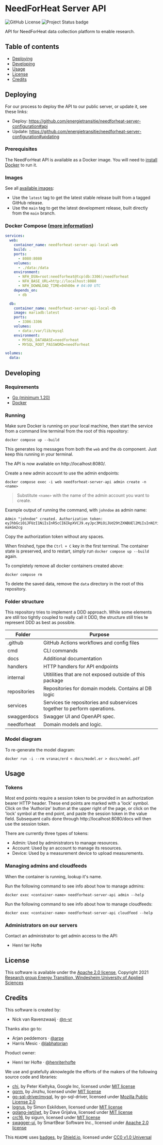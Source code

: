 # NeedForHeat Server API
![GitHub License](https://img.shields.io/github/license/energietransitie/needforheat-server-api)
![Project Status badge](https://img.shields.io/badge/status-in%20progress-brightgreen)

API for NeedForHeat data collection platform to enable research.

## Table of contents
- [Deploying](#deploying)
- [Developing](#developing)
- [Usage](#usage)
- [License](#license)
- [Credits](#credits)

## Deploying
For our process to deploy the API to our public server, or update it, see these links:
- Deploy: https://github.com/energietransitie/needforheat-server-configuration#api
- Update: https://github.com/energietransitie/needforheat-server-configuration#updating

### Prerequisites
The NeedForHeat API is available as a Docker image.
You will need to [install Docker](https://docs.docker.com/engine/install/) to run it.

### Images
See all [available images](https://github.com/energietransitie/needforheat-server-api/pkgs/container/needforheat-server-api):
- Use the `latest` tag to get the latest stable release built from a tagged GitHub release. 
- Use the `main` tag to get the latest development release, built directly from the `main` branch.

### Docker Compose ([more information](https://docs.docker.com/compose/features-uses/))
```yaml
services:
  web:
    container_name: needforheat-server-api-local-web
    build: .
    ports:
      - 8080:8080
    volumes:
      - ./data:/data
    environment:
      - NFH_DSN=root:needforheat@tcp(db:3306)/needforheat
      - NFH_BASE_URL=http://localhost:8080
      - NFH_DOWNLOAD_TIME=04h00m # 04:00 UTC
    depends_on:
      - db

  db:
    container_name: needforheat-server-api-local-db
    image: mariadb:latest
    ports:
      - 3306:3306
    volumes:
      - data:/var/lib/mysql
    environment:
      - MYSQL_DATABASE=needforheat
      - MYSQL_ROOT_PASSWORD=needforheat

volumes:
  data:
```

## Developing

### Requirements
- [Go (minimum 1.20)](https://go.dev/dl/)
- [Docker](https://www.docker.com/products/docker-desktop)

### Running
Make sure Docker is running on your local machine, then start the service from a command line terminal from the root of this repository:
```shell
docker compose up --build
```

This generates log messages from both the `web` and the `db` component.
Just keep this running in your terminal.

The API is now available on http://localhost:8080/.

Create a new admin account to use the admin endpoints:
```shell
docker compose exec -i web needforheat-server-api admin create -n <name>
```
> Substitute `<name>` with the name of the admin account you want to create.

Example output of running the command, with `johndoe` as admin name:
```text
Admin "johndoe" created. Authorization token: eyJhbGciOiJFUzI1NiIsInR5cCI6IkpXVCJ9.eyJpc3MiOiJUd29tZXNBUEl2MiIsInN1YiI6IjQiLCJleHAiOjE3MTU3MzEyMDAsIm5iZiI6MTY4NDE1MjA4OSwiaWF0IjoxNjg0MTUyMDg5LCJraW5kIjoiYWRtaW5Ub2tlbiJ9.N_uhPhLsaTq0DVGVPhdfU6Hd2VD0Zb8QxesTaWeILlNkkjQ9Vuxpwe0sfi3Vj0GJgyin2ZilPE6AS-makGm2cg
```

Copy the authorization token without any spaces.

When finished, type the `Ctrl + C` key in the first terminal. The container state is 
preserved, and to restart, simply run `docker compose up --build` again.

To completely remove all docker containers created above:
```shell
docker compose rm
```

To delete the saved data, remove the `data` directory in the root of this repository.

### Folder structure

This repository tries to implement a DDD approach. While some elements are still too tightly coupled to really call it DDD, the structure still tries te represent DDD as best as possible.

| Folder       | Purpose                                                                   |
| ------------ | ------------------------------------------------------------------------- |
| .github      | GitHub Actions workflows and config files                                 |
| cmd          | CLI commands                                                              |
| docs         | Additional documentation                                                  |
| handlers     | HTTP handlers for API endpoints                                           |
| internal     | Utitilities that are not exposed outside of this package                  |
| repositories | Repositories for domain models. Contains al DB logic                      |
| services     | Services tie repositories and subservices together to perform operations. |
| swaggerdocs  | Swagger UI and OpenAPI spec.                                              |
| needforheat  | Domain models and logic.                                                  |

### Model diagram

To re-generate the model diagram:
```shell
docker run -i --rm vranac/erd < docs/model.er > docs/model.pdf
```

## Usage

### Tokens
Most end points require a session token to be provided in an authorization
bearer HTTP header. These end points are marked with a 'lock' symbol. Click
on the 'Authorize' button at the upper right of the page, or click on the 
'lock' symbol at the end point, and paste the session token in the value field.
Subsequent calls done through http://localhost:8080/docs will then use the
session token.

There are currently three types of tokens:
- Admin: Used by administrators to manage resources.
- Account: Used by an account to manage its resources.
- Device: Used by a measurement device to upload measurements.

### Managing admins and cloudfeeds
When the container is running, lookup it's name.

Run the following command to see info about how to manage admins:
```shell
docker exec <container-name> needforheat-server-api admin --help
```

Run the following command to see info about how to manage cloudfeeds:
```shell
docker exec <container-name> needforheat-server-api cloudfeed --help
```

### Administrators on our servers
Contact an administrator to get admin access to the API:
- Henri ter Hofte

## License
This software is available under the [Apache 2.0 license](./LICENSE), 
Copyright 2021 [Research group Energy Transition, Windesheim University of 
Applied Sciences](https://windesheim.nl/energietransitie) 

## Credits
This software is created by:
- Nick van Ravenzwaaij · [@n-vr](https://github.com/n-vr)

Thanks also go to:
- Arjan peddemors · [@arpe](https://github.com/arpe)
- Harris Mesic · [@labhatorian](https://github.com/Labhatorian)

Product owner:
- Henri ter Hofte · [@henriterhofte](https://github.com/henriterhofte)

We use and gratefully aknowlegde the efforts of the makers of the following source code and libraries:

- [chi](https://github.com/go-chi/chi), by Peter Kieltyka, Google Inc, licensed under [MIT license](https://github.com/go-chi/chi/blob/master/LICENSE)
- [gorm](https://gorm.io), by Jinzhu, licensed under [MIT license](https://github.com/go-gorm/gorm/blob/master/License)
- [go-sql-driver/mysql](https://github.com/go-sql-driver/mysql), by go-sql-driver, licensed under [Mozilla Public License 2.0](https://github.com/go-sql-driver/mysql/blob/master/LICENSE)
- [logrus](https://github.com/sirupsen/logrus), by Simon Eskildsen, licensed under [MIT license](https://github.com/sirupsen/logrus/blob/master/LICENSE)
- [golang-jwt/jwt](https://github.com/golang-jwt/jwt), by Dave Grijalva, licensed under [MIT license](https://github.com/golang-jwt/jwt/blob/main/LICENSE)
- [crc16](https://github.com/sigurn/crc16), by sigurn, licensed under [MIT license](https://github.com/sigurn/crc16/blob/master/LICENSE)
- [swagger-ui](https://github.com/swagger-api/swagger-ui), by SmartBear Software Inc., licensed under [Apache 2.0 license](https://github.com/swagger-api/swagger-ui/blob/master/LICENSE)

This `README` uses [badges](https://github.com/badges/shields/blob/master/LICENSE), by [Shield.io](https://github.com/badges), licensed under [CC0 v1.0 Universal](https://github.com/badges/shields/blob/master/LICENSE)
